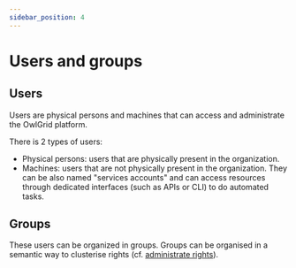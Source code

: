 ```yaml
---
sidebar_position: 4
---
```


# Users and groups

## Users

Users are physical persons and machines that can access and administrate the OwlGrid platform.

There is 2 types of users:
- Physical persons: users that are physically present in the organization.
- Machines: users that are not physically present in the organization. They can be also named "services accounts" and can access resources through dedicated interfaces (such as APIs or CLI) to do automated tasks.

## Groups

These users can be organized in groups. Groups can be organised in a semantic way to clusterise rights (cf. [administrate rights](/docs/administrate/rights)).